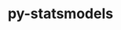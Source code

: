 ---
title: "py-statsmodels"
layout: cache
categories: [package, develop]
meta: {"compilers": ["gcc@=11.4.0", "gcc@=9.4.0", "oneapi@=2024.2.1"], "num_specs": 19, "num_specs_by_stack": {"e4s": 7, "e4s-neoverse_v1": 3, "e4s-oneapi": 8, "e4s-power": 1, "root": 19}, "oss": ["ubuntu20.04", "ubuntu22.04"], "platforms": ["linux"], "stacks": ["e4s", "e4s-neoverse_v1", "e4s-oneapi", "e4s-power", "root"], "targets": ["neoverse_v1", "ppc64le", "x86_64_v3"], "versions": ["0.13.2", "0.14.1"]}
spec_details: [{"compiler": "gcc@=11.4.0", "hash": "4d2i72awydz3c64v7tvba3ijn7j5fuw7", "os": "ubuntu22.04", "platform": "linux", "size": "-", "stacks": ["e4s-neoverse_v1", "root"], "target": "neoverse_v1", "variants": ["build_system=python_pip"], "versions": ["0.13.2"]}, {"compiler": "oneapi@=2024.2.1", "hash": "bx2kqy26sd5mwig6alqdold4dg6oi7mx", "os": "ubuntu22.04", "platform": "linux", "size": "-", "stacks": ["e4s-oneapi", "root"], "target": "x86_64_v3", "variants": ["build_system=python_pip"], "versions": ["0.14.1"]}, {"compiler": "gcc@=11.4.0", "hash": "cqsoecl5rvxcp6fwdsqvcx2tz55r5kgo", "os": "ubuntu22.04", "platform": "linux", "size": "-", "stacks": ["e4s", "root"], "target": "x86_64_v3", "variants": ["build_system=python_pip"], "versions": ["0.14.1"]}, {"compiler": "oneapi@=2024.2.1", "hash": "dtcvrhleknl2ejm3o7mmrarlpdlclcyr", "os": "ubuntu22.04", "platform": "linux", "size": "-", "stacks": ["e4s-oneapi", "root"], "target": "x86_64_v3", "variants": ["build_system=python_pip"], "versions": ["0.14.1"]}, {"compiler": "oneapi@=2024.2.1", "hash": "ezdbx3cjtjgsq5earuoa4q4jqgwzea53", "os": "ubuntu22.04", "platform": "linux", "size": "-", "stacks": ["e4s-oneapi", "root"], "target": "x86_64_v3", "variants": ["build_system=python_pip"], "versions": ["0.14.1"]}, {"compiler": "oneapi@=2024.2.1", "hash": "fbgatqtctlkwwithq3iji3vgb2ht3kcy", "os": "ubuntu22.04", "platform": "linux", "size": "-", "stacks": ["e4s-oneapi", "root"], "target": "x86_64_v3", "variants": ["build_system=python_pip"], "versions": ["0.14.1"]}, {"compiler": "gcc@=11.4.0", "hash": "fpb4mpyf2363gc4wzhtacn7yutt5pfyp", "os": "ubuntu22.04", "platform": "linux", "size": "-", "stacks": ["e4s", "root"], "target": "x86_64_v3", "variants": ["build_system=python_pip"], "versions": ["0.14.1"]}, {"compiler": "gcc@=9.4.0", "hash": "jpng66biyvvfqjfwkthx73egxcr3rvw5", "os": "ubuntu20.04", "platform": "linux", "size": "-", "stacks": ["e4s-power", "root"], "target": "ppc64le", "variants": ["build_system=python_pip"], "versions": ["0.13.2"]}, {"compiler": "gcc@=11.4.0", "hash": "k5yeeqrvcyxjk3mtssqbbuotaswncvvy", "os": "ubuntu22.04", "platform": "linux", "size": "-", "stacks": ["e4s-neoverse_v1", "root"], "target": "neoverse_v1", "variants": ["build_system=python_pip"], "versions": ["0.13.2"]}, {"compiler": "gcc@=11.4.0", "hash": "l4cmalcmyzyiipp6xfypln4w44okhx2r", "os": "ubuntu22.04", "platform": "linux", "size": "-", "stacks": ["e4s", "root"], "target": "x86_64_v3", "variants": ["build_system=python_pip"], "versions": ["0.14.1"]}, {"compiler": "oneapi@=2024.2.1", "hash": "n7pi3sdyllv537uzbpzobwdemsvimag2", "os": "ubuntu22.04", "platform": "linux", "size": "-", "stacks": ["e4s-oneapi", "root"], "target": "x86_64_v3", "variants": ["build_system=python_pip"], "versions": ["0.14.1"]}, {"compiler": "oneapi@=2024.2.1", "hash": "nyrnoeddjxjzgawlztm6a3qvwlxonia6", "os": "ubuntu22.04", "platform": "linux", "size": "-", "stacks": ["e4s-oneapi", "root"], "target": "x86_64_v3", "variants": ["build_system=python_pip"], "versions": ["0.14.1"]}, {"compiler": "gcc@=11.4.0", "hash": "ppjkp2sg5ukrncnh2w5agttj6vvfgtuj", "os": "ubuntu22.04", "platform": "linux", "size": "-", "stacks": ["e4s", "root"], "target": "x86_64_v3", "variants": ["build_system=python_pip"], "versions": ["0.14.1"]}, {"compiler": "gcc@=11.4.0", "hash": "rbywqr5pdikv6c43lc3nsonfyw6ldjcq", "os": "ubuntu22.04", "platform": "linux", "size": "-", "stacks": ["e4s", "root"], "target": "x86_64_v3", "variants": ["build_system=python_pip"], "versions": ["0.14.1"]}, {"compiler": "oneapi@=2024.2.1", "hash": "tdn4cfgp6qhxlsprrlkb2mzh4pcujf4r", "os": "ubuntu22.04", "platform": "linux", "size": "-", "stacks": ["e4s-oneapi", "root"], "target": "x86_64_v3", "variants": ["build_system=python_pip"], "versions": ["0.14.1"]}, {"compiler": "gcc@=11.4.0", "hash": "ty3fnhtfm2k2xaimdxgctkwczrybzijd", "os": "ubuntu22.04", "platform": "linux", "size": "-", "stacks": ["e4s", "root"], "target": "x86_64_v3", "variants": ["build_system=python_pip"], "versions": ["0.14.1"]}, {"compiler": "oneapi@=2024.2.1", "hash": "visqkyno6e662twonrjhtdunxbmjp3ue", "os": "ubuntu22.04", "platform": "linux", "size": "-", "stacks": ["e4s-oneapi", "root"], "target": "x86_64_v3", "variants": ["build_system=python_pip"], "versions": ["0.14.1"]}, {"compiler": "gcc@=11.4.0", "hash": "wf7rcrco3dyxprxdma4w5lzisopoehrm", "os": "ubuntu22.04", "platform": "linux", "size": "-", "stacks": ["e4s-neoverse_v1", "root"], "target": "neoverse_v1", "variants": ["build_system=python_pip"], "versions": ["0.13.2"]}, {"compiler": "gcc@=11.4.0", "hash": "zfz6pq2scdv75fd5xmxazwq4lduyim7u", "os": "ubuntu22.04", "platform": "linux", "size": "-", "stacks": ["e4s", "root"], "target": "x86_64_v3", "variants": ["build_system=python_pip"], "versions": ["0.14.1"]}]
---